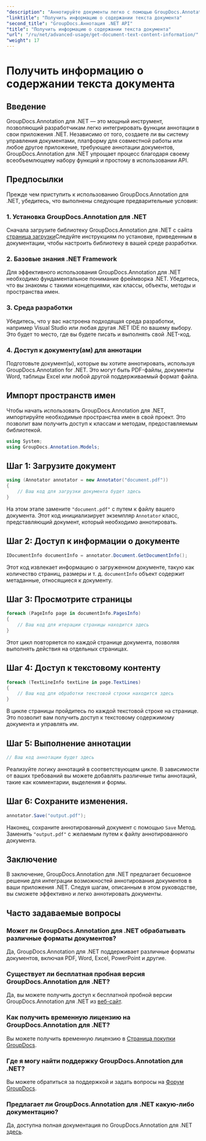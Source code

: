 ```yaml
---
"description": "Аннотируйте документы легко с помощью GroupDocs.Annotation для .NET. Интегрируйте функции аннотации в свои приложения .NET без усилий."
"linktitle": "Получить информацию о содержании текста документа"
"second_title": "GroupDocs.Аннотация .NET API"
"title": "Получить информацию о содержании текста документа"
"url": "/ru/net/advanced-usage/get-document-text-content-information/"
"weight": 17
---
```


# Получить информацию о содержании текста документа

## Введение
GroupDocs.Annotation для .NET — это мощный инструмент, позволяющий разработчикам легко интегрировать функции аннотации в свои приложения .NET. Независимо от того, создаете ли вы систему управления документами, платформу для совместной работы или любое другое приложение, требующее аннотации документов, GroupDocs.Annotation для .NET упрощает процесс благодаря своему всеобъемлющему набору функций и простому в использовании API.
## Предпосылки
Прежде чем приступить к использованию GroupDocs.Annotation для .NET, убедитесь, что выполнены следующие предварительные условия:
### 1. Установка GroupDocs.Annotation для .NET
Сначала загрузите библиотеку GroupDocs.Annotation для .NET с сайта [страница загрузки](https://releases.groupdocs.com/annotation/net/)Следуйте инструкциям по установке, приведенным в документации, чтобы настроить библиотеку в вашей среде разработки.
### 2. Базовые знания .NET Framework
Для эффективного использования GroupDocs.Annotation для .NET необходимо фундаментальное понимание фреймворка .NET. Убедитесь, что вы знакомы с такими концепциями, как классы, объекты, методы и пространства имен.
### 3. Среда разработки
Убедитесь, что у вас настроена подходящая среда разработки, например Visual Studio или любая другая .NET IDE по вашему выбору. Это будет то место, где вы будете писать и выполнять свой .NET-код.
### 4. Доступ к документу(ам) для аннотации
Подготовьте документ(ы), которые вы хотите аннотировать, используя GroupDocs.Annotation for .NET. Это могут быть PDF-файлы, документы Word, таблицы Excel или любой другой поддерживаемый формат файла.

## Импорт пространств имен
Чтобы начать использовать GroupDocs.Annotation для .NET, импортируйте необходимые пространства имен в свой проект. Это позволит вам получить доступ к классам и методам, предоставляемым библиотекой.
```csharp
using System;
using GroupDocs.Annotation.Models;
```
## Шаг 1: Загрузите документ
```csharp
using (Annotator annotator = new Annotator("document.pdf"))
{
    // Ваш код для загрузки документа будет здесь
}
```
На этом этапе замените `"document.pdf"` с путем к файлу вашего документа. Этот код инициализирует экземпляр `Annotator` класс, представляющий документ, который необходимо аннотировать.
## Шаг 2: Доступ к информации о документе
```csharp
IDocumentInfo documentInfo = annotator.Document.GetDocumentInfo();
```
Этот код извлекает информацию о загруженном документе, такую как количество страниц, размеры и т. д. `documentInfo` объект содержит метаданные, относящиеся к документу.
## Шаг 3: Просмотрите страницы
```csharp
foreach (PageInfo page in documentInfo.PagesInfo)
{
    // Ваш код для итерации страницы находится здесь
}
```
Этот цикл повторяется по каждой странице документа, позволяя выполнять действия на отдельных страницах.
## Шаг 4: Доступ к текстовому контенту
```csharp
foreach (TextLineInfo textLine in page.TextLines)
{
    // Ваш код для обработки текстовой строки находится здесь
}
```
В цикле страницы пройдитесь по каждой текстовой строке на странице. Это позволит вам получить доступ к текстовому содержимому документа и управлять им.
## Шаг 5: Выполнение аннотации
```csharp
// Ваш код аннотации будет здесь
```
Реализуйте логику аннотаций в соответствующем цикле. В зависимости от ваших требований вы можете добавлять различные типы аннотаций, такие как комментарии, выделения и формы.
## Шаг 6: Сохраните изменения.
```csharp
annotator.Save("output.pdf");
```
Наконец, сохраните аннотированный документ с помощью `Save` Метод. Заменить `"output.pdf"` с желаемым путем к файлу аннотированного документа.

## Заключение
В заключение, GroupDocs.Annotation для .NET предлагает бесшовное решение для интеграции возможностей аннотирования документов в ваши приложения .NET. Следуя шагам, описанным в этом руководстве, вы сможете эффективно и легко аннотировать документы.
## Часто задаваемые вопросы
### Может ли GroupDocs.Annotation для .NET обрабатывать различные форматы документов?
Да, GroupDocs.Annotation для .NET поддерживает различные форматы документов, включая PDF, Word, Excel, PowerPoint и другие.
### Существует ли бесплатная пробная версия GroupDocs.Annotation для .NET?
Да, вы можете получить доступ к бесплатной пробной версии GroupDocs.Annotation для .NET из [веб-сайт](https://releases.groupdocs.com/).
### Как получить временную лицензию на GroupDocs.Annotation для .NET?
Вы можете получить временную лицензию в [Страница покупки GroupDocs](https://purchase.groupdocs.com/temporary-license/).
### Где я могу найти поддержку GroupDocs.Annotation для .NET?
Вы можете обратиться за поддержкой и задать вопросы на [Форум GroupDocs](https://forum.groupdocs.com/c/annotation/10).
### Предлагает ли GroupDocs.Annotation для .NET какую-либо документацию?
Да, доступна полная документация по GroupDocs.Annotation для .NET [здесь](https://tutorials.groupdocs.com/annotation/net/).